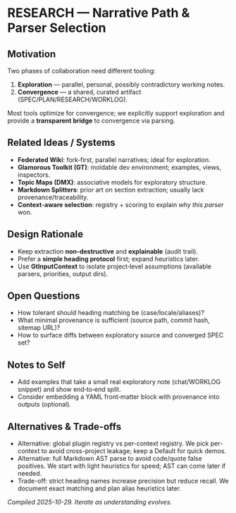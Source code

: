 # RESEARCH — Narrative Path & Parser Selection

## Motivation
Two phases of collaboration need different tooling:
1. **Exploration** — parallel, personal, possibly contradictory working notes.
2. **Convergence** — a shared, curated artifact (SPEC/PLAN/RESEARCH/WORKLOG).

Most tools optimize for convergence; we explicitly support exploration and provide a **transparent bridge** to convergence via parsing.

## Related Ideas / Systems
- **Federated Wiki**: fork‑first, parallel narratives; ideal for exploration.
- **Glamorous Toolkit (GT)**: moldable dev environment; examples, views, inspectors.
- **Topic Maps (DMX)**: associative models for exploratory structure.
- **Markdown Splitters**: prior art on section extraction; usually lack provenance/traceability.
- **Context‑aware selection**: registry + scoring to explain *why this parser* won.

## Design Rationale
- Keep extraction **non‑destructive** and **explainable** (audit trail).
- Prefer a **simple heading protocol** first; expand heuristics later.
- Use **GtInputContext** to isolate project‑level assumptions (available parsers, priorities, output dirs).

## Open Questions
- How tolerant should heading matching be (case/locale/aliases)?
- What minimal provenance is sufficient (source path, commit hash, sitemap URL)?
- How to surface diffs between exploratory source and converged SPEC set?

## Notes to Self
- Add examples that take a small real exploratory note (chat/WORKLOG snippet) and show end‑to‑end split.
- Consider embedding a YAML front‑matter block with provenance into outputs (optional).

## Alternatives & Trade-offs
- Alternative: global plugin registry vs per-context registry. We pick per-context
  to avoid cross-project leakage; keep a Default for quick demos.
- Alternative: full Markdown AST parse to avoid code/quote false positives.
  We start with light heuristics for speed; AST can come later if needed.
- Trade-off: strict heading names increase precision but reduce recall.
  We document exact matching and plan alias heuristics later.

*Compiled 2025-10-29. Iterate as understanding evolves.*
